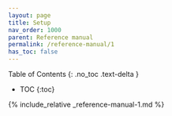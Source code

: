```yaml
---
layout: page
title: Setup
nav_order: 1000
parent: Reference manual
permalink: /reference-manual/1
has_toc: false
---
```

Table of Contents
{: .no_toc .text-delta }

- TOC
{:toc}

{% include_relative _reference-manual-1.md %}
